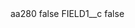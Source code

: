 <?xml version="1.0" encoding="UTF-8"?>
<CustomMetadata xmlns="http://soap.sforce.com/2006/04/metadata" xmlns:xsi="http://www.w3.org/2001/XMLSchema-instance" xmlns:xsd="http://www.w3.org/2001/XMLSchema">
    <label>aa280</label>
    <protected>false</protected>
    <values>
        <field>FIELD1__c</field>
        <value xsi:type="xsd:boolean">false</value>
    </values>
</CustomMetadata>
